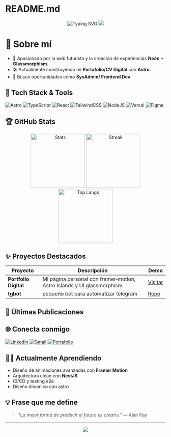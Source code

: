 # README.md
<div align="center">

  <!-- Título dinámico -->

  <img src="https://readme-typing-svg.herokuapp.com/?font=Fira+Code&weight=700&size=28&pause=1000&color=36F&center=true&vCenter=true&width=435&lines=%F0%9F%9A%80+Hola%2C+soy+Jes%C3%BAs+Bruz%C3%B3n;Desarrollador+Full+Stack;UI+Ne%C3%B3n+%2B+Glassmorphism" alt="Typing SVG" />

  <!-- Banner estilo neón -->

  <img src="https://capsule-render.vercel.app/api?type=waving&color=gradient&height=200&section=header&text=Bienvenido%20a%20mi%20GitHub!&fontSize=45&fontAlignY=40"/>

</div>

<!-- Guarda este README en un repositorio cuyo nombre sea **exactamente** tu usuario de GitHub para que aparezca en tu perfil -->

# 💫 Sobre mí

* 🚀 Apasionado por la web futurista y la creación de experiencias **Neón + Glassmorphism**.
* 🛠 Actualmente construyendo mi **Portafolio/CV Digital** con **Astro**.
* 🎯 Busco oportunidades como **SysAdmin/ Frontend Dev**.

## 🚀 Tech Stack & Tools

![Astro](https://img.shields.io/badge/Astro-242938?style=for-the-badge\&logo=astro\&logoColor=FF5D01)
![TypeScript](https://img.shields.io/badge/TypeScript-007acc?style=for-the-badge\&logo=typescript\&logoColor=white)
![React](https://img.shields.io/badge/React-20232a?style=for-the-badge\&logo=react\&logoColor=61dafb)
![TailwindCSS](https://img.shields.io/badge/TailwindCSS-06b6d4?style=for-the-badge\&logo=tailwindcss\&logoColor=white)
![NodeJS](https://img.shields.io/badge/NodeJS-3c873a?style=for-the-badge\&logo=nodedotjs\&logoColor=white)
![Vercel](https://img.shields.io/badge/Vercel-000?style=for-the-badge\&logo=vercel\&logoColor=white)
![Figma](https://img.shields.io/badge/Figma-fff?style=for-the-badge\&logo=figma\&logoColor=F24E1E)

## 🏆 GitHub Stats

<p align="center">
  <img src="https://github-readme-stats.vercel.app/api?username=jesusbruzong&show_icons=true&theme=tokyonight" alt="Stats" height="170"/>
  <img src="https://github-readme-streak-stats.herokuapp.com/?user=jesusbruzong&theme=tokyonight" alt="Streak" height="170"/>
  <img src="https://github-readme-stats.vercel.app/api/top-langs/?username=jesusbruzong&layout=compact&theme=tokyonight" alt="Top Langs" height="170"/>
</p>

## ✨ Proyectos Destacados

| Proyecto                   | Descripción                                                             | Demo                                                     |
| -------------------------- | ----------------------------------------------------------------------- | -------------------------------------------------------- |
| **Portfolio Digital** | Mi página personal con framer‑motion, Astro Islands y UI glassmorphism. | [Visitar](https://jesusbruzon.github.io)                 |
| **tgbot**       | pequeño bot para automatizar telegram                 | [Repo](https://github.com/jesusbruzong/tgbot) |

## 📝 Últimas Publicaciones

<!-- BLOG-POST-LIST:START -->

<!-- BLOG-POST-LIST:END -->

## 🌐 Conecta conmigo

<a href="https://www.linkedin.com/in/jesusbruzon/" target="_blank"><img align="center" src="https://img.shields.io/badge/LinkedIn-0A66C2?style=for-the-badge&logo=linkedin&logoColor=white" alt="LinkedIn" /></a> <a href="mailto:jesusbruzong@gmail.com"><img align="center" src="https://img.shields.io/badge/Email-D14836?style=for-the-badge&logo=gmail&logoColor=white" alt="Gmail" /></a> <a href="https://jesusbruzon.github.io" target="_blank"><img align="center" src="https://img.shields.io/badge/Portafolio-915EFF?style=for-the-badge&logo=vercel&logoColor=white" alt="Portafolio" /></a>

## 🧑‍💻 Actualmente Aprendiendo

* Diseño de animaciones avanzadas con **Framer Motion**
* Arquitectura clean con **NestJS**
* CI/CD y testing e2e
* Diseño dinamico con astro

## 💡 Frase que me define

> *"La mejor forma de predecir el futuro es crearlo."* — Alan Kay

---

<p align="center">
  <img src="https://capsule-render.vercel.app/api?type=waving&color=gradient&height=120&section=footer"/>
</p>
